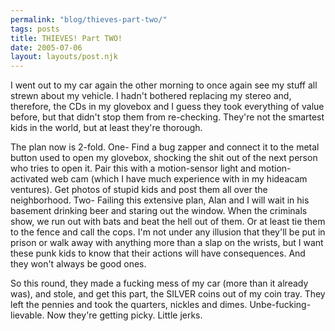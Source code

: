 ```yaml
---
permalink: "blog/thieves-part-two/"
tags: posts
title: THIEVES! Part TWO!
date: 2005-07-06
layout: layouts/post.njk
---
```


I went out to my car again the other morning to once again see my stuff all strewn about my vehicle. I hadn't bothered replacing my stereo and, therefore, the CDs in my glovebox and I guess they took everything of value before, but that didn't stop them from re-checking. They're not the smartest kids in the world, but at least they're thorough. 

The plan now is 2-fold. One- Find a bug zapper and connect it to the metal button used to open my glovebox, shocking the shit out of the next person who tries to open it. Pair this with a motion-sensor light and motion-activated web cam (which I have much experience with in my hideacam ventures). Get photos of stupid kids and post them all over the neighborhood. Two- Failing this extensive plan, Alan and I will wait in his basement drinking beer and staring out the window. When the criminals show, we run out with bats and beat the hell out of them. Or at least tie them to the fence and call the cops. I'm not under any illusion that they'll be put in prison or walk away with anything more than a slap on the wrists, but I want these punk kids to know that their actions will have consequences. And they won't always be good ones. 

So this round, they made a fucking mess of my car (more than it already was), and stole, and get this part, the SILVER coins out of my coin tray. They left the pennies and took the quarters, nickles and dimes. Unbe-fucking-lievable. Now they're getting picky. Little jerks.